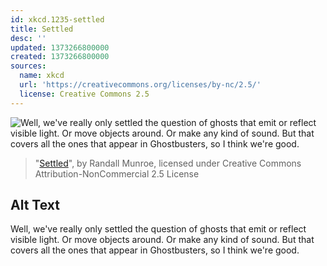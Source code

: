 ```yaml
---
id: xkcd.1235-settled
title: Settled
desc: ''
updated: 1373266800000
created: 1373266800000
sources:
  name: xkcd
  url: 'https://creativecommons.org/licenses/by-nc/2.5/'
  license: Creative Commons 2.5
---
```

![Well, we've really only settled the question of ghosts that emit or reflect visible light. Or move objects around. Or make any kind of sound. But that covers all the ones that appear in Ghostbusters, so I think we're good.](https://imgs.xkcd.com/comics/settled.png)
> "[Settled](https://xkcd.com/1235/)", by Randall Munroe, licensed under Creative Commons Attribution-NonCommercial 2.5 License

## Alt Text
Well, we've really only settled the question of ghosts that emit or reflect visible light. Or move objects around. Or make any kind of sound. But that covers all the ones that appear in Ghostbusters, so I think we're good.

